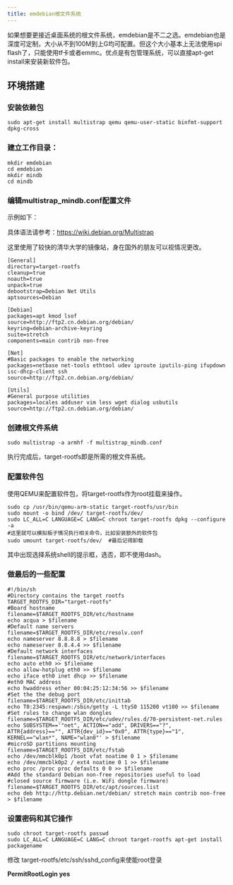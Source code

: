 ```yaml
---
title: emdebian根文件系统
---
```


如果想要更接近桌面系统的根文件系统，emdebian是不二之选。emdebian也是深度可定制，大小从不到100M到上G均可配置。但这个大小基本上无法使用spi
flash了，只能使用tf卡或者emmc。优点是有包管理系统，可以直接apt-get
install来安装新软件包。

## 环境搭建


### 安装依赖包


    sudo apt-get install multistrap qemu qemu-user-static binfmt-support dpkg-cross

### 建立工作目录：


```
mkdir emdebian
cd emdebian
mkdir mindb
cd mindb
```

### 编辑multistrap_mindb.conf配置文件

示例如下：

具体语法请参考：https://wiki.debian.org/Multistrap

这里使用了较快的清华大学的镜像站，身在国外的朋友可以视情况更改。

```
[General]
directory=target-rootfs
cleanup=true
noauth=true
unpack=true
debootstrap=Debian Net Utils
aptsources=Debian 

[Debian]
packages=apt kmod lsof
source=http://ftp2.cn.debian.org/debian/
keyring=debian-archive-keyring
suite=stretch
components=main contrib non-free

[Net]
#Basic packages to enable the networking
packages=netbase net-tools ethtool udev iproute iputils-ping ifupdown isc-dhcp-client ssh
source=http://ftp2.cn.debian.org/debian/

[Utils]
#General purpose utilities
packages=locales adduser vim less wget dialog usbutils
source=http://ftp2.cn.debian.org/debian/
```

### 创建根文件系统

`sudo multistrap -a armhf -f multistrap_mindb.conf`

执行完成后，target-rootfs即是所需的根文件系统。

### 配置软件包


使用QEMU来配置软件包，将target-rootfs作为root挂载来操作。

```
sudo cp /usr/bin/qemu-arm-static target-rootfs/usr/bin
sudo mount -o bind /dev/ target-rootfs/dev/
sudo LC_ALL=C LANGUAGE=C LANG=C chroot target-rootfs dpkg --configure -a
#这里就可以模拟板子情况执行相关命令，比如安装额外的软件包
sudo umount target-rootfs/dev/  #最后记得卸载
```

其中出现选择系统shell的提示框，选否，即不使用dash。

### 做最后的一些配置


```
#!/bin/sh
#Directory contains the target rootfs
TARGET_ROOTFS_DIR="target-rootfs"
#Board hostname
filename=$TARGET_ROOTFS_DIR/etc/hostname
echo acqua > $filename
#Default name servers
filename=$TARGET_ROOTFS_DIR/etc/resolv.conf
echo nameserver 8.8.8.8 > $filename
echo nameserver 8.8.4.4 >> $filename
#Default network interfaces
filename=$TARGET_ROOTFS_DIR/etc/network/interfaces
echo auto eth0 >> $filename
echo allow-hotplug eth0 >> $filename
echo iface eth0 inet dhcp >> $filename
#eth0 MAC address
echo hwaddress ether 00:04:25:12:34:56 >> $filename
#Set the the debug port
filename=$TARGET_ROOTFS_DIR/etc/inittab
echo T0:2345:respawn:/sbin/getty -L ttyS0 115200 vt100 >> $filename
#Set rules to change wlan dongles
filename=$TARGET_ROOTFS_DIR/etc/udev/rules.d/70-persistent-net.rules
echo SUBSYSTEM=='"net", ACTION=="add", DRIVERS=="?", ATTR{address}=="", ATTR{dev_id}=="0x0", ATTR{type}=="1", KERNEL=="wlan*", NAME="wlan0"' > $filename
#microSD partitions mounting
filename=$TARGET_ROOTFS_DIR/etc/fstab
echo /dev/mmcblk0p1 /boot vfat noatime 0 1 > $filename
echo /dev/mmcblk0p2 / ext4 noatime 0 1 >> $filename
echo proc /proc proc defaults 0 0 >> $filename
#Add the standard Debian non-free repositories useful to load
#closed source firmware (i.e. WiFi dongle firmware)
filename=$TARGET_ROOTFS_DIR/etc/apt/sources.list
echo deb http://http.debian.net/debian/ stretch main contrib non-free > $filename
```

### 设置密码和其它操作


```
sudo chroot target-rootfs passwd
sudo LC_ALL=C LANGUAGE=C LANG=C chroot target-rootfs apt-get install packagename
```

修改 target-rootfs/etc/ssh/sshd_config来使能root登录

**PermitRootLogin yes**
